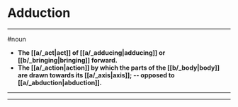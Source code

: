 # Adduction
---
#noun
- **The [[a/_act|act]] of [[a/_adducing|adducing]] or [[b/_bringing|bringing]] forward.**
- **The [[a/_action|action]] by which the parts of the [[b/_body|body]] are drawn towards its [[a/_axis|axis]]; -- opposed to [[a/_abduction|abduction]].**
---
---

